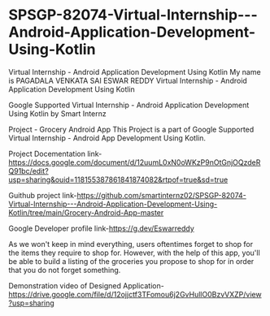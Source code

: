 # SPSGP-82074-Virtual-Internship---Android-Application-Development-Using-Kotlin
Virtual Internship - Android Application Development Using Kotlin
My name is PAGADALA VENKATA SAI ESWAR REDDY
Virtual Internship - Android Application Development Using Kotlin

Google Supported Virtual Internship - Android Application Development Using Kotlin by Smart Internz

Project - Grocery Android App This Project is a part of Google Supported Virtual Internship - Android App Development Using Kotlin.

Project Docementation link-https://docs.google.com/document/d/12uumL0xN0oWKzP9nOtGnjOQzdeRQ91bc/edit?usp=sharing&ouid=118155387861841874082&rtpof=true&sd=true

Guithub project link-https://github.com/smartinternz02/SPSGP-82074-Virtual-Internship---Android-Application-Development-Using-Kotlin/tree/main/Grocery-Android-App-master

Google Developer profile link-https://g.dev/Eswarreddy

As we won't keep in mind everything, users oftentimes forget to shop for the items they require to shop for. However, with the help of this app, you'll be able to build a listing of the groceries you propose to shop for in order that you do not forget something.

Demonstration video of Designed Application-https://drive.google.com/file/d/12ojjctf3TFomou6j2GvHullO0BzvVXZP/view?usp=sharing
